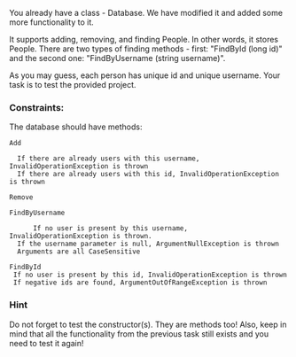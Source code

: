You already have a class - Database. We have modified it and added some more functionality to it.

It supports adding, removing, and finding People. In other words, it stores People. There are two types of finding methods - first: "FindById (long id)" and the second one: "FindByUsername (string username)".

As you may guess, each person has unique id and unique username. Your task is to test the provided project.

### Constraints:

The database should have methods:

	Add
	
	  If there are already users with this username, InvalidOperationException is thrown
	  If there are already users with this id, InvalidOperationException is thrown
	  
	Remove

	FindByUsername
	
          If no user is present by this username, InvalidOperationException is thrown.
	  If the username parameter is null, ArgumentNullException is thrown
	  Arguments are all CaseSensitive

	FindById
	 If no user is present by this id, InvalidOperationException is thrown
	 If negative ids are found, ArgumentOutOfRangeException is thrown

### Hint

Do not forget to test the constructor(s). They are methods too! Also, keep in mind that all the functionality from the previous task still exists and you need to test it again!

